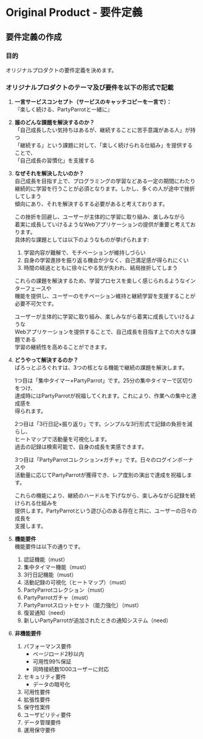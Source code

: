 # Original Product - 要件定義

## 要件定義の作成

### 目的

オリジナルプロダクトの要件定義を決めます。

### オリジナルプロダクトのテーマ及び要件を以下の形式で記載

1. **一言サービスコンセプト（サービスのキャッチコピーを一言で）：**  
   『楽しく続ける、PartyParrotと一緒に』
2. **誰のどんな課題を解決するのか？**  
   「自己成長したい気持ちはあるが、継続することに苦手意識がある人」が持つ  
   「継続する」という課題に対して、「楽しく続けられる仕組み」を提供することで、  
   「自己成長の習慣化」を支援する
3. **なぜそれを解決したいのか？**  
    自己成長を目指す上で、プログラミングの学習などある一定の期間にわたり  
    継続的に学習を行うことが必須となります。しかし、多くの人が途中で挫折してしまう  
    傾向にあり、それを解決するする必要があると考えております。  

    この挫折を回避し、ユーザーが主体的に学習に取り組み、楽しみながら  
    着実に成長していけるようなWebアプリケーションの提供が重要と考えております。  
    具体的な課題としては以下のようなものが挙げられます:

     1. 学習内容が難解で、モチベーションが維持しづらい  
     2. 自身の学習進捗を振り返る機会が少なく、自己満足感が得られにくい  
     3. 時間の経過とともに徐々にやる気が失われ、結局挫折してしまう  

    これらの課題を解決するため、学習プロセスを楽しく感じられるようなインターフェースや  
    機能を提供し、ユーザーのモチベーション維持と継続学習を支援することが必要不可欠です。
  
    ユーザーが主体的に学習に取り組み、楽しみながら着実に成長していけるような  
    Webアプリケーションを提供することで、自己成長を目指す上での大きな課題である  
    学習の継続性を高めることができます。  
4. **どうやって解決するのか？**  
    ぱろっとぷろぐれすは、3つの核となる機能で継続の課題を解決します。

    1つ目は「集中タイマー×PartyParrot」です。25分の集中タイマーで区切りをつけ、  
    達成時にはPartyParrotが祝福してくれます。これにより、作業への集中と達成感を  
    得られます。

    2つ目は「3行日記×振り返り」です。シンプルな3行形式で記録の負担を減らし、  
    ヒートマップで活動量を可視化します。  
    過去の記録は検索可能で、自身の成長を実感できます。

    3つ目は「PartyParrotコレクション×ガチャ」です。日々のログインボーナスや  
    活動量に応じてPartyParrotが獲得でき、レア度別の演出で達成を祝福します。

    これらの機能により、継続のハードルを下げながら、楽しみながら記録を続けられる仕組みを  
    提供します。PartyParrotという遊び心のある存在と共に、ユーザーの日々の成長を  
    支援します。
5. **機能要件**  
    機能要件は以下の通りです。
      1. 認証機能（must）
      2. 集中タイマー機能（must）
      3. 3行日記機能（must）
      4. 活動記録の可視化（ヒートマップ）（must）
      5. PartyParrotコレクション（must）
      6. PartyParrotガチャ（must）
      7. PartyParrotスロットセット（能力強化）（must）
      8. 復習通知（need）
      9. 新しいPartyParrotが追加されたときの通知システム（need）
6. **非機能要件**  
   1. パフォーマンス要件
      - ページロード2秒以内
      - 可用性99%保証
      - 同時接続数1000ユーザーに対応
   2. セキュリティ要件
      - データの暗号化
   3. 可用性要件
   4. 拡張性要件
   5. 保守性案件
   6. ユーザビリティ要件
   7. データ管理要件
   8. 運用保守要件

